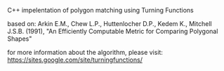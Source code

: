 C++ impelentation of polygon matching using Turning Functions

based on:
Arkin E.M., Chew L.P., Huttenlocher D.P., Kedem K., Mitchell J.S.B. (1991), "An Efficiently Computable Metric for Comparing Polygonal Shapes"

for more information about the algorithm, please visit:
https://sites.google.com/site/turningfunctions/
